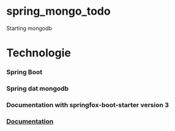 # spring_mongo_todo
Starting  mongodb

# Technologie
### Spring Boot
### Spring dat mongodb
### Documentation with  springfox-boot-starter version 3
###   <a href="https://mongodb-spring-boot.herokuapp.com/swagger-ui/index.html">Documentation</a> 

